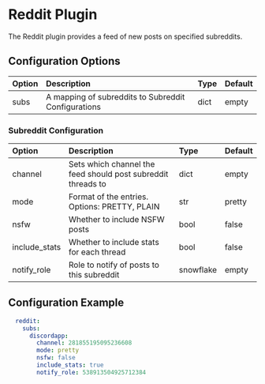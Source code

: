 # Reddit Plugin

The Reddit plugin provides a feed of new posts on specified subreddits.

## Configuration Options

| Option | Description | Type | Default |
| :--- | :--- | :--- | :--- |
| subs | A mapping of subreddits to Subreddit Configurations | dict | empty |

### Subreddit Configuration

| Option | Description | Type | Default |
| :--- | :--- | :--- | :--- |
| channel | Sets which channel the feed should post subreddit threads to | dict | empty |
| mode | Format of the entries. Options: PRETTY, PLAIN | str | pretty |
| nsfw | Whether to include NSFW posts | bool | false |
| include\_stats | Whether to include stats for each thread | bool | false |
| notify\_role | Role to notify of posts to this subreddit | snowflake | empty |

## Configuration Example

```yaml
  reddit:
    subs:
      discordapp:
        channel: 281855195095236608
        mode: pretty
        nsfw: false
        include_stats: true
        notify_role: 538913504925712384
```

